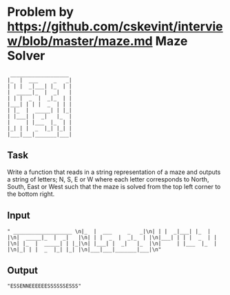 Problem by https://github.com/cskevint/interview/blob/master/maze.md
Maze Solver
===========

     ___________________
    |_  |  ___     _   _|
    | | |  _|___| |_  | |
    |  _____|_  |  _|   |
    | | |  _  |  _|_  | |
    |___| | | |  _  | | |
    | |_  |  _____| | |_|
    | |___| |  _|   |_  |
    |     | |___  |_  | |
    |_| | |  _  |_| |_| |
    |___|___|_______|___|

Task 
----

Write a function that reads in a string representation of a maze and outputs a string of letters; N, S, E or W where each letter corresponds to North, South, East or West such that the maze is solved from the top left corner to the bottom right.

Input
-----

    " ___________________ \n|_  |  ___     _   _|\n| | |  _|___| |_  | |\n|  _____|_  |  _|   |\n| | |  _  |  _|_  | |\n|___| | | |  _  | | |\n| |_  |  _____| | |_|\n| |___| |  _|   |_  |\n|     | |___  |_  | |\n|_| | |  _  |_| |_| |\n|___|___|_______|___|\n"

Output
------

    "ESSENNEEEEEESSSSSSESSS"